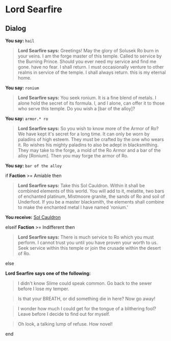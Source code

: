 # Lord Searfire
## Dialog

**You say:** `hail`



>**Lord Searfire says:** Greetings!  May the glory of Solusek Ro burn in your veins.  I am the forge master of this temple.  Called to service by the Burning Prince.  Should you ever need my service and find me gone. have no fear. I shall return.  I must occasionally venture to other realms in service of the temple.  I shall always return. this is my eternal home.

**You say:** `ronium`



>**Lord Searfire says:** You seek ronium.  It is a fine blend of metals.  I alone hold the secret of its formula.  I, and I alone, can offer it to those who serve this temple.  Do you wish a [bar of the alloy]?

**You say:** `armor.* ro`



>**Lord Searfire says:** So you wish to know more of the Armor of Ro?  We have kept it's secret for a long time.  It can only be worn by paladins of high esteem.  They must be crafted by the one who wears it.  Ro wishes his mighty paladins to also be adept in blacksmithing.  They may take to the forge, a mold of the Ro Armor and a bar of the alloy [Ronium].  Then you may forge the armor of Ro.

**You say:** `bar of the alloy`



if **Faction** >= Amiable then   



>**Lord Searfire says:** Take this Sol Cauldron.  Within it shall be combined elements of this world.  You will add to it, melatite, two bars of enchanted platinum, Mistmoore granite, the sands of Ro and soil of Underfoot.  If you be a master blacksmith, the elements shall combine to make the enchanted metal I have named 'ronium.'



**You receive:**  [Sol Cauldron](/item/17977)


elseif **Faction** >= Indifferent then



>**Lord Searfire says:** There is much service to Ro which you must perform.  I cannot trust you until you have proven your worth to us.  Seek service within this temple or join the crusade within the desert of Ro.


else



**Lord Searfire says one of the following:**

>I didn't know Slime could speak common. Go back to the sewer before I lose my temper.

>Is that your BREATH, or did something die in here? Now go away!

>I wonder how much I could get for the tongue of a blithering fool? Leave before I decide to find out for myself.

>Oh look, a talking lump of refuse.  How novel!

end
